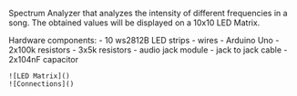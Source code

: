 Spectrum Analyzer that analyzes the intensity of different frequencies in a song. The obtained values will be displayed on a 10x10 LED Matrix. 

Hardware components:
    - 10  ws2812B LED strips
    - wires
    - Arduino Uno
    - 2x100k resistors
    - 3x5k resistors
    - audio jack module
    - jack to jack cable
    - 2x104nF capacitor
    
    ![LED Matrix]()
    ![Connections]()
